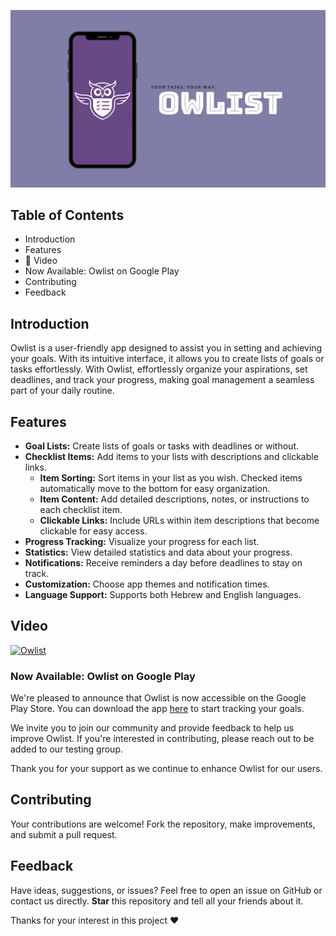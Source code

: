 ![Image Alt Text](ReadmeAssets/appCover.png)

## Table of Contents
- Introduction
- Features
- 🎥 Video
- Now Available: Owlist on Google Play
- Contributing
- Feedback

## Introduction
Owlist is a user-friendly app designed to assist you in setting and achieving your goals. With its intuitive interface, it allows you to create lists of goals or tasks effortlessly.
With Owlist, effortlessly organize your aspirations, set deadlines, and track your progress, making goal management a seamless part of your daily routine.

## Features
- **Goal Lists:** Create lists of goals or tasks with deadlines or without.
-  **Checklist Items:** Add items to your lists with descriptions and clickable links.
    - **Item Sorting:** Sort items in your list as you wish. Checked items automatically move to the bottom for easy organization.
    -  **Item Content:** Add detailed descriptions, notes, or instructions to each checklist item.
    -  **Clickable Links:** Include URLs within item descriptions that become clickable for easy access.
- **Progress Tracking:** Visualize your progress for each list.
- **Statistics:** View detailed statistics and data about your progress.
- **Notifications:** Receive reminders a day before deadlines to stay on track.
- **Customization:** Choose app themes and notification times.
- **Language Support:** Supports both Hebrew and English languages.

## Video

[![Owlist](https://img.youtube.com/vi/EV7poyW58cg/0.jpg)](https://www.youtube.com/watch?v=EV7poyW58cg "Owlist")

### Now Available: Owlist on Google Play

We're pleased to announce that Owlist is now accessible on the Google Play Store. You can download the app [here](https://play.google.com/store/apps/details?id=com.yinonhdev.owlist&pcampaignid=web_share) to start tracking your goals.

We invite you to join our community and provide feedback to help us improve Owlist. If you're interested in contributing, please reach out to be added to our testing group.

Thank you for your support as we continue to enhance Owlist for our users.


## Contributing
Your contributions are welcome! Fork the repository, make improvements, and submit a pull request.

## Feedback
Have ideas, suggestions, or issues? Feel free to open an issue on GitHub or contact us directly.
**Star**  this repository and tell all your friends about it.

Thanks for your interest in this project ❤️
